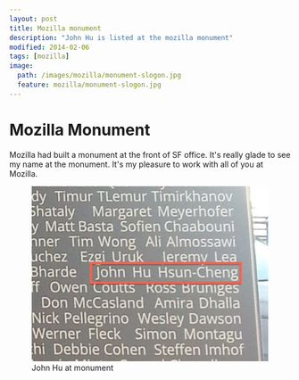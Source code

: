 ```yaml
---
layout: post
title: Mozilla monument
description: "John Hu is listed at the mozilla monument"
modified: 2014-02-06
tags: [mozilla]
image:
  path: /images/mozilla/monument-slogon.jpg
  feature: mozilla/monument-slogon.jpg
---
```


# Mozilla Monument

Mozilla had built a monument at the front of SF office. It's really glade to see my name at the monument. It's my pleasure to work with all of you at Mozilla.

<figure>
    <a target="_blank" href="/images/mozilla/monument-left_top-marked.jpg">
        <img src="/images/mozilla/monument-mark.jpg" alt="John Hu at monument">
    </a>
    <figcaption>John Hu at monument</figcaption>
</figure>

